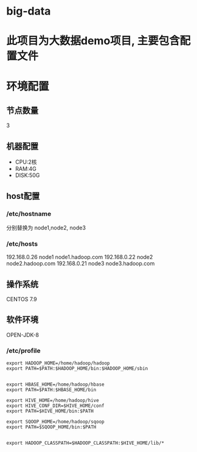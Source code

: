 # big-data

# 此项目为大数据demo项目, 主要包含配置文件

# 环境配置

## 节点数量

3

## 机器配置

- CPU:2核
- RAM:4G 
- DISK:50G

## host配置

### /etc/hostname
分别替换为 node1,node2, node3

### /etc/hosts
192.168.0.26 node1 node1.hadoop.com
192.168.0.22 node2 node2.hadoop.com
192.168.0.21 node3 node3.hadoop.com

## 操作系统
CENTOS 7.9

## 软件环境
OPEN-JDK-8

### /etc/profile
```
export HADOOP_HOME=/home/hadoop/hadoop
export PATH=$PATH:$HADOOP_HOME/bin:$HADOOP_HOME/sbin


export HBASE_HOME=/home/hadoop/hbase
export PATH=$PATH:$HBASE_HOME/bin

export HIVE_HOME=/home/hadoop/hive
export HIVE_CONF_DIR=$HIVE_HOME/conf
export PATH=$HIVE_HOME/bin:$PATH

export SQOOP_HOME=/home/hadoop/sqoop
export PATH=$SQOOP_HOME/bin:$PATH


export HADOOP_CLASSPATH=$HADOOP_CLASSPATH:$HIVE_HOME/lib/*
```

